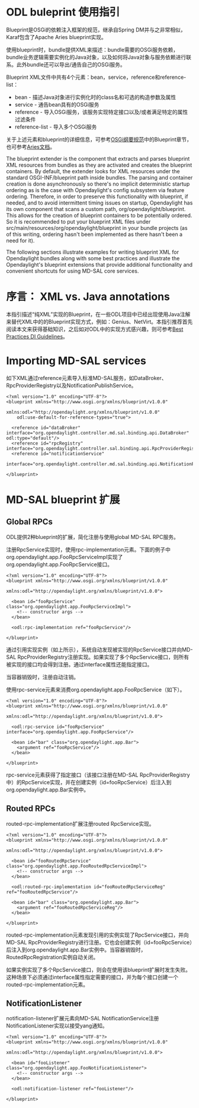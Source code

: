 ODL buleprint 使用指引
====================

Blueprint是OSGi的依赖注入框架的规范，继承自Spring DM并与之非常相似，Karaf包含了Apache Aries blueprint实现。

使用blueprint时，bundle提供XML来描述：bundle需要的OSGi服务依赖，bundle业务逻辑需要实例化的Java对象，以及如何将Java对象与服务依赖进行联系。此外bundle还可以导出/通告自己的OSGi服务。

Blueprint XML文件中共有4个元素：bean，service，reference和reference-list：

- bean - 描述Java对象进行实例化时的class名和可选的构造参数及属性
- service - 通告bean具有的OSGi服务
- reference - 导入OSGi服务，该服务实现特定接口以及/或者满足特定的属性过滤条件
- reference-list - 导入多个OSGi服务

关于上述元素和blueprint的详细信息，可参考[OSGi纲要规范](https://osgi.org/download/r4v42/r4.enterprise.pdf)中的Blueprint章节，也可参考[Aries文档](http://aries.apache.org/modules/blueprint.html)。

The blueprint extender is the component that extracts and parses blueprint XML resources from bundles as they are activated and creates the blueprint containers. By default, the extender looks for XML resources under the standard OSGI-INF/blueprint path inside bundles. The parsing and container creation is done asynchronously so there's no implicit deterministic startup ordering as is the case with Opendaylight's config subsystem via feature ordering. Therefore, in order to preserve this functionality with blueprint, if needed, and to avoid intermittent timing issues on startup, Opendaylight has its own component that scans a custom path, org/opendaylight/blueprint. This allows for the creation of blueprint containers to be potentially ordered. So it is recommended to put your blueprint XML files under src/main/resources/org/opendaylight/blueprint in your bundle projects (as of this writing, ordering hasn't been implemented as there hasn't been a need for it).

The following sections illustrate examples for writing blueprint XML for Opendaylight bundles along with some best practices and illustrate the Opendaylight's blueprint extensions that provide additional functionality and convenient shortcuts for using MD-SAL core services. 

# 序言： XML vs. Java annotations

本指引描述“纯XML”实现的Blueprint，在一些ODL项目中已经出现使用Java注解来替代XML中的<bean>的Blueprint实现方式，例如：Genius、NetVirt。本指引推荐首先阅读本文来获得基础知识，之后如对ODL中的实现方式感兴趣，则可参考[Best Practices DI Guidelines](https://wiki.opendaylight.org/view/BestPractices/DI_Guidelines)。

# Importing MD-SAL services

如下XML通过reference元素导入标准MD-SAL服务，如DataBroker、RpcProviderRegistry以及NotificationPublishService。

```
<?xml version="1.0" encoding="UTF-8"?>
<blueprint xmlns="http://www.osgi.org/xmlns/blueprint/v1.0.0"
                 xmlns:odl="http://opendaylight.org/xmlns/blueprint/v1.0.0"
    odl:use-default-for-reference-types="true">

  <reference id="dataBroker" interface="org.opendaylight.controller.md.sal.binding.api.DataBroker" odl:type="default"/>
  <reference id="rpcRegistry" interface="org.opendaylight.controller.sal.binding.api.RpcProviderRegistry"/>
  <reference id="notificationService" 
          interface="org.opendaylight.controller.md.sal.binding.api.NotificationPublishService"/>

</blueprint>
```

# MD-SAL blueprint 扩展
## Global RPCs

ODL提供2种blueprint的扩展，简化注册与使用global MD-SAL RPC服务。

注册RpcService实现时，使用rpc-implementation元素。下面的例子中org.opendaylight.app.FooRpcServiceImpl实现了org.opendaylight.app.FooRpcService接口。

```
<?xml version="1.0" encoding="UTF-8"?>
<blueprint xmlns="http://www.osgi.org/xmlns/blueprint/v1.0.0"
                 xmlns:odl="http://opendaylight.org/xmlns/blueprint/v1.0.0">

  <bean id="fooRpcService" class="org.opendaylight.app.FooRpcServiceImpl">
    <!-- constructor args -->
  </bean>

  <odl:rpc-implementation ref="fooRpcService"/>

</blueprint>
```

通过引用实现实例（如上所示），系统自动发现被实现的RpcService接口并向MD-SAL RpcProviderRegistry注册实现。如果实现了多个RpcService接口，则所有被实现的接口均会得到注册。通过interface属性还能指定接口。

当容器销毁时，注册自动注销。

使用rpc-service元素来消费org.opendaylight.app.FooRpcService（如下）。

```
<?xml version="1.0" encoding="UTF-8"?>
<blueprint xmlns="http://www.osgi.org/xmlns/blueprint/v1.0.0"
                 xmlns:odl="http://opendaylight.org/xmlns/blueprint/v1.0.0">

  <odl:rpc-service id="fooRpcService" interface="org.opendaylight.app.FooRpcService"/>

  <bean id="bar" class="org.opendaylight.app.Bar">
    <argument ref="fooRpcService"/>
  </bean>

</blueprint>
```

rpc-service元素获得了指定接口（该接口注册在MD-SAL RpcProviderRegistry中）的RpcService实现，并在创建实例（id=fooRpcService）后注入到org.opendaylight.app.Bar实例中。

## Routed RPCs

routed-rpc-implementation扩展注册routed RpcService实现。

```
<?xml version="1.0" encoding="UTF-8"?>
<blueprint xmlns="http://www.osgi.org/xmlns/blueprint/v1.0.0"
                 xmlns:odl="http://opendaylight.org/xmlns/blueprint/v1.0.0">

  <bean id="fooRoutedRpcService" class="org.opendaylight.app.FooRoutedRpcServiceImpl">
    <!-- constructor args -->
  </bean>

  <odl:routed-rpc-implementation id="fooRoutedRpcServiceReg" ref="fooRoutedRpcService"/>

  <bean id="bar" class="org.opendaylight.app.Bar">
    <argument ref="fooRoutedRpcServiceReg"/>
  </bean>

</blueprint>
```

routed-rpc-implementation元素发现引用的实例实现了RpcService接口，并向MD-SAL RpcProviderRegistry进行注册。它也会创建实例（id=fooRpcService）后注入到org.opendaylight.app.Bar实例中。当容器销毁时，RoutedRpcRegistration实例自动关闭。

如果实例实现了多个RpcService接口，则会在使用该blueprint扩展时发生失败。这种场景下必须通过interface属性指定需要的接口，并为每个接口创建一个routed-rpc-implementation元素。

## NotificationListener

notification-listener扩展元素向MD-SAL NotificationService注册NotificationListener实现以接受yang通知。

```
<?xml version="1.0" encoding="UTF-8"?>
<blueprint xmlns="http://www.osgi.org/xmlns/blueprint/v1.0.0"
                 xmlns:odl="http://opendaylight.org/xmlns/blueprint/v1.0.0">

  <bean id="fooListener" class="org.opendaylight.app.FooNotificationListener">
    <!-- constructor args -->
  </bean>

  <odl:notification-listener ref="fooListener"/>

</blueprint>
```
